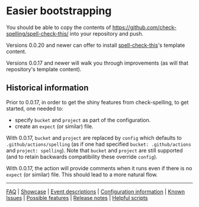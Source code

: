 # Easier bootstrapping

You should be able to copy the contents of https://github.com/check-spelling/spell-check-this/ into your repository and push.

Versions 0.0.20 and newer can offer to install [spell-check-this](https://github.com/check-spelling/spell-check-this/)'s template content.

Versions 0.0.17 and newer will walk you through improvements (as will that repository's template content).

## Historical information

Prior to 0.0.17, in order to get the shiny features from check-spelling, to get started, one needed to:
* specify `bucket` and `project` as part of the configuration.
* create an `expect` (or similar) file.

With 0.0.17, `bucket` and `project` are replaced by `config` which defaults to `.github/actions/spelling` (as if one had specified `bucket: .github/actions` and `project: spelling`). Note that `bucket` and `project` are still supported (and to retain backwards compatibility these override `config`).

With 0.0.17, the action will provide comments when it runs even if there is no `expect` (or similar) file. This should lead to a more natural flow.

---
[FAQ](FAQ.md) | [Showcase](Showcase.md) | [Event descriptions](Event-descriptions.md) | [Configuration information](Configuration-information.md) | [Known Issues](Known-Issues.md) | [Possible features](Possible-features.md) | [Release notes](Release-notes.md) | [Helpful scripts](Helpful-scripts.md)
